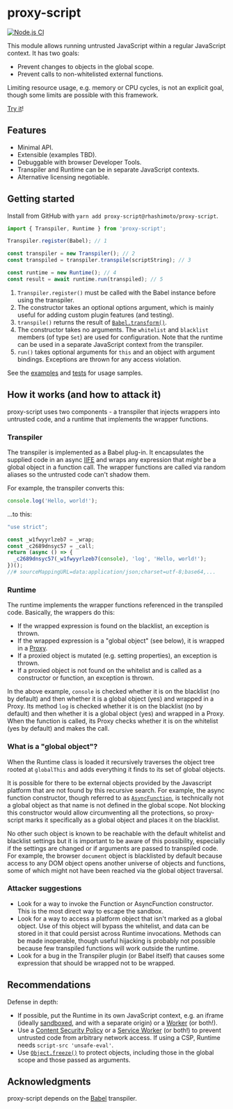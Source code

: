 # proxy-script
[![Node.js CI](https://github.com/rhashimoto/proxy-script/actions/workflows/node.js.yml/badge.svg)](https://github.com/rhashimoto/proxy-script/actions/workflows/node.js.yml)

This module allows running untrusted JavaScript within a regular
JavaScript context. It has two goals:

* Prevent changes to objects in the global scope.
* Prevent calls to non-whitelisted external functions.

Limiting resource usage, e.g. memory or CPU cycles, is not an
explicit goal, though some limits are possible with this framework.

[Try it](https://rhashimoto.github.io/proxy-script/)!

## Features
* Minimal API.
* Extensible (examples TBD).
* Debuggable with browser Developer Tools.
* Transpiler and Runtime can be in separate JavaScript contexts.
* Alternative licensing negotiable.

## Getting started
Install from GitHub with `yarn add proxy-script@rhashimoto/proxy-script`.

```javascript
import { Transpiler, Runtime } from 'proxy-script';

Transpiler.register(Babel); // 1

const transpiler = new Transpiler(); // 2
const transpiled = transpiler.transpile(scriptString); // 3

const runtime = new Runtime(); // 4
const result = await runtime.run(transpiled); // 5
```

1. `Transpiler.register()` must be called with the Babel instance
before using the transpiler.
2. The constructor takes an optional options argument, which is
mainly useful for adding custom plugin features (and testing).
3. `transpile()` returns the result of
[`Babel.transform()`](https://babeljs.io/docs/en/babel-core#transform).
4. The constructor takes no arguments. The `whitelist` and
`blacklist` members (of type `Set`) are used for configuration.
Note that the runtime can be used in a separate JavaScript context
from the transpiler.
5. `run()` takes optional arguments for `this` and an object with
argument bindings. Exceptions are thrown for any access violation.

See the
[examples](https://github.com/rhashimoto/proxy-script/tree/master/docs)
and
[tests](https://github.com/rhashimoto/proxy-script/tree/master/test)
for usage samples.

## How it works (and how to attack it)
proxy-script uses two components - a transpiler that injects
wrappers into untrusted code, and a runtime that implements the
wrapper functions.

### Transpiler
The transpiler is implemented as a Babel plug-in. It encapsulates
the supplied code in an async
[IIFE](https://developer.mozilla.org/en-US/docs/Glossary/IIFE)
and wraps any expression that *might* be a global object in a
function call. The wrapper functions are called via random aliases
so the untrusted code can't shadow them.

For example, the transpiler converts this:

```javascript
console.log('Hello, world!');
```

...to this:

```javascript
"use strict";

const _w1fwyyrlzeb7 = _wrap;
const _c2689dnsyc57 = _call;
return (async () => {
  _c2689dnsyc57(_w1fwyyrlzeb7(console), 'log', 'Hello, world!');
})();
//# sourceMappingURL=data:application/json;charset=utf-8;base64,...
```

### Runtime
The runtime implements the wrapper functions referenced in the
transpiled code. Basically, the wrappers do this:

* If the wrapped expression is found on the blacklist, an
exception is thrown.
* If the wrapped expression is a "global object" (see below),
it is wrapped in a
[Proxy](https://developer.mozilla.org/en-US/docs/Web/JavaScript/Reference/Global_Objects/Proxy).
* If a proxied object is mutated (e.g. setting properties),
an exception is thrown.
* If a proxied object is not found on the whitelist and is
called as a constructor or function, an exception is thrown.

In the above example, `console` is checked whether it is on the
blacklist (no by default) and then whether it is a global object
(yes) and wrapped in a Proxy. Its method `log` is checked
whether it is on the blacklist (no by default) and then whether
it is a global object (yes) and wrapped in a Proxy. When the
function is called, its Proxy checks whether it is on the
whitelist (yes by default) and makes the call.

### What is a "global object"?
When the Runtime class is loaded it recursively traverses the
object tree rooted at `globalThis` and adds everything it finds
to its set of global objects.

It is possible for there to be external objects provided by
the Javascript platform that are not found by this recursive
search. For example, the async function constructor, though
referred to as
[`AsyncFunction`](https://developer.mozilla.org/en-US/docs/Web/JavaScript/Reference/Global_Objects/AsyncFunction),
is technically not a global object as that name is not defined
in the global scope. Not blocking this constructor would allow
circumventing all the protections, so proxy-script marks it
specifically as a global object and places it on the blacklist.

No other such object is known to be reachable with the
default whitelist and blacklist settings but it is important
to be aware of this possibility, especially if the settings
are changed or if arguments are passed to transpiled code.
For example, the browser `document` object is blacklisted
by default because access to any DOM object opens another
universe of objects and functions, some of which might not
have been reached via the global object traversal.

### Attacker suggestions
* Look for a way to invoke the Function or AsyncFunction
constructor. This is the most direct way to escape the sandbox.
* Look for a way to access a platform object that isn't
marked as a global object. Use of this object will bypass the
whitelist, and data can be stored in it that could persist
across Runtime invocations. Methods can be made inoperable,
though useful hijacking is probably not possible because
few transpiled functions will work outside the runtime.
* Look for a bug in the Transpiler plugin (or Babel itself)
that causes some expression that should be wrapped not to
be wrapped.

## Recommendations
Defense in depth:
* If possible, put the Runtime in its own JavaScript context,
e.g. an iframe (ideally
[sandboxed](https://www.html5rocks.com/en/tutorials/security/sandboxed-iframes/),
and with a separate origin)
or a
[Worker](https://developer.mozilla.org/en-US/docs/Web/API/Worker)
(or both!).
* Use a [Content Security Policy](https://developer.mozilla.org/en-US/docs/Web/HTTP/CSP)
or a [Service Worker](https://developer.mozilla.org/en-US/docs/Web/API/Service_Worker_API)
(or both!) to prevent untrusted code from arbitrary network access.
If using a CSP, Runtime needs `script-src 'unsafe-eval'`.
* Use [`Object.freeze()`](https://developer.mozilla.org/en-US/docs/Web/JavaScript/Reference/Global_Objects/Object/freeze)
to protect objects, including those in the global scope and those
passed as arguments.

## Acknowledgments
proxy-script depends on the [Babel](https://babeljs.io/) transpiler.
